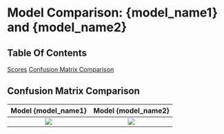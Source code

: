 # Model Comparison: {model_name1} and {model_name2} 
## Table Of Contents
[Scores](##Score-Comparison)
[Confusion Matrix Comparison](##Confusion-Matrix-Comparison)

## Confusion Matrix Comparison
Model {model_name1} | Model {model_name2}
:-:|:-:
![]({ROOT_DIR}/.AI_analyzer/{model_name1}/confusion-matrix.png) | ![]({ROOT_DIR}/.AI_analyzer/{model_name2}/confusion-matrix.png)
